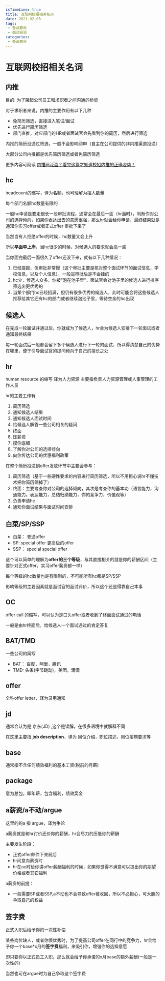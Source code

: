 ```yaml
---
isTimeLine: true
title: 互联网校招相关名词
date: 2021-02-03
tags:
 - 备战春秋
 - 面试经验
categories:
 - 备战春秋
---
```

# 互联网校招相关名词

## 内推

目的: 为了架起公司员工和求职者之间沟通的桥梁

对于求职者来说，内推的主要作用有以下几种
* 免简历筛选，直接进入笔试/面试
* 优先进行简历筛选
* 部门直推，对应部门的HR或者面试官会先看到你的简历，然后进行筛选

内推的简历没通过筛选，一般不会影响网申（自主在公司提供的非内推渠道投递）

大部分公司内推都是优先简历筛选或者免简历筛选

更多内容可阅读 [内推码泛滥？看完这篇才知道校招内推的正确姿势！](https://mp.weixin.qq.com/s/RWcVqvksjs5mCUyY-NYB7Q)

## hc
headcount的缩写，译为名额，也可理解为招人数量

每个部门名额hc数量有限的

一般hc申请是要走很长一段审批流程，通常会在最后一面（hr面时），判断你对公司的选择倾向，如果你表达出去的意愿很强，那么hr就会给你申请，最终结果就是通知你实习offer或者正式offer 审批下来了

当然当有人拒绝offer的时候，hc数量又会上升

所以**早面早上岸**，当hc很少的时候，对候选人的要求就会高一些

当你面完最后一面很久了offer还没下来，就有以下几种情况：
1. 已经提报，但审批非常慢（这个审批主要是核对整个面试环节的面试信息，学校信息，以及个人信息），一般进审批后是不会挂的
2. hc少，候选人众多，你被“泡在池子里”，面试官会对池子里的候选人进行排序筛选出更优秀的
3. 当某个部门hc已经招满，但仍有很多优秀的候选人，此时可能会将这些候选人推荐给其它还有hc的部门或者继续泡池子里，等待空余的hc出现

## 候选人
在完成一轮面试并通过后，你就成为了候选人，hr会为候选人安排下一轮面试或者通知最终结果

每一轮面试后一般都会留下多个候选人进行下一轮的面试，所以得清楚自己的优势在哪里，便于引导面试官的提问倾向于自己的擅长之处

## hr
human resource 的缩写 译为人力资源 主要指负责人力资源管理或人事管理的工作人员

hr的主要工作有
1. 简历筛选
2. 通知候选人结果
3. 通知候选人面试时间
4. 给候选人解答一些公司相关的疑问
5. 终面
6. 压薪资
7. 摸你底细
8. 了解你对公司的选择倾向
9. 向你传达公司的优惠福利政策

在整个简历投递到offer发放环节中主要会参与：
1. 简历筛选（基于一些硬性要求的内容进行简历筛选，所以不用担心说hr不懂技术把你简历筛掉了）
2. 终面：主要考查你对公司的选择倾向，其次是考查你的基本功（语言能力，沟通能力，表达能力，总结归纳能力，你的竞争力，价值观等）
3. 负责申请hc
4. 通知你面试结果与面试时间安排

## 白菜/SP/SSP
* 白菜： 普通offer
* SP: special offer 更高级的offer
* SSP： special special offer

这个可以简单的理解为**offer的三个等级**，与其直接相关的就是你的薪酬区间（主要针对正式offer，实习offer薪资都一样）

每个等级的hc数量也是有限制的，不可能所有hc都是SP/SSP

影响等级的主要因素就是面试官的面试评价，所以这个还是得靠自己本事

## OC
offer call 的缩写，可以认为是口头offer或者收到了终面面试通过的电话

一般是由hr终面后，给候选人一个面试通过的肯定答复

## BAT/TMD
一些公司的简写

* BAT： 百度，阿里，腾讯
* TMD:  头条(字节跳动)，美团，滴滴

## offer
全称offer letter，译为录用通知

## jd
通常会认为是 京东(JD) ,这个是误解，在很多语境中就解释不同

在这里主要指 **job description**，译为 岗位介绍，职位描述，岗位招聘要求等

## base
通常指不含任何绩效福利的基本工资(税前的月薪)

## package
意为总包，即年薪，包含福利，绩效奖金

## a薪资/a不动/argue
这里的的a 指 argue，译为争论

a薪资就是和hr讨价还价你的薪酬，hr会尽力的压低你的薪酬

主要发生阶段：
* 正式offer邮件下来前后
* hr问意向薪资时
* hr在oc时给你讲offer薪酬福利的时候，如果你觉得不满意可以提出你的期望价格或者其它福利

a薪资的前提：
* 一般需要SP或者SSP,a不动也不会导致offer被收回，所以不必担心，可大胆的争取自己的权益

## 签字费
正式入职后给予你的一次性补偿

某些岗位缺人，或者你很优秀时，为了提高公司offer在同行中的竞争力，hr会给予你一个base*x月的**签字费**福利，来吸引你，增强你的选择意愿

即只要你以正式员工入职，那么就会给予你承诺的x月base的额外薪酬(一般是一次性的)

当然也可在argue时为自己争取这个签字费

<comment/>
<tongji/>